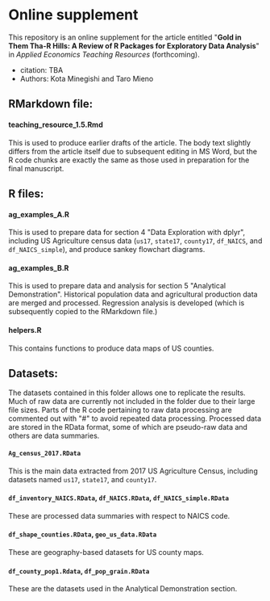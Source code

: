 # Online supplement

This repository is an online supplement for the article entitled "**Gold in Them Tha-R Hills: A Review of R Packages for Exploratory Data Analysis**" in _Applied Economics Teaching Resources_ (forthcoming).

+ citation: TBA
+ Authors: Kota Minegishi and Taro Mieno

## RMarkdown file: 

#### **teaching_resource_1.5.Rmd** 

This is used to produce earlier drafts of the article. The body text slightly differs from the article itself due to subsequent editing in MS Word, but the R code chunks are exactly the same as those used in preparation for the final manuscript. 


## R files:
#### **ag_examples_A.R**

This is used to prepare data for section 4 "Data Exploration with dplyr", including US Agriculture census data (`us17`, `state17`, `county17`, `df_NAICS`, and `df_NAICS_simple`), and produce sankey flowchart diagrams. 

#### **ag_examples_B.R**

This is used to prepare data and analysis for section 5 "Analytical Demonstration". Historical population data and agricultural production data are merged and processed. Regression analysis is developed (which is subsequently copied to the RMarkdown file.) 

#### **helpers.R**

This contains functions to produce data maps of US counties. 

## Datasets:
The datasets contained in this folder allows one to replicate the results. Much of raw data are currently not included in the folder due to their large file sizes. Parts of the R code pertaining to raw data processing are commented out with "#" to avoid repeated data processing. Processed data are stored in the RData format, some of which are pseudo-raw data and others are data summaries.  
    
#### `Ag_census_2017.RData`
 
This is the main data extracted from 2017 US Agriculture Census, including datasets named `us17`, `state17`, and `county17`. 

#### `df_inventory_NAICS.RData`, `df_NAICS.RData`, `df_NAICS_simple.RData`

These are processed data summaries with respect to NAICS code.

#### `df_shape_counties.RData`, `geo_us_data.RData`

These are geography-based datasets for US county maps.

#### `df_county_pop1.Rdata`, `df_pop_grain.RData`

These are the datasets used in the Analytical Demonstration section. 

